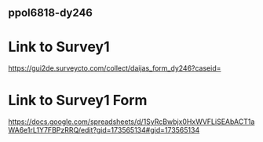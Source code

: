 ## ppol6818-dy246

# Link to Survey1
https://gui2de.surveycto.com/collect/daijas_form_dy246?caseid=


# Link to Survey1 Form
https://docs.google.com/spreadsheets/d/1SyRcBwbjx0HxWVFLiSEAbACT1aWA6e1rL1Y7FBPzRRQ/edit?gid=173565134#gid=173565134
